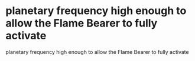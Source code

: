 # planetary frequency high enough to allow the Flame Bearer to fully activate

planetary frequency high enough to allow the Flame Bearer to fully activate